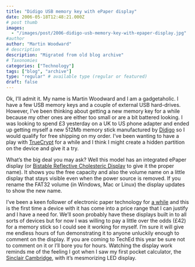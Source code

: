 ```yaml
---
title: "Didigo USB memory key with ePaper display"
date: 2006-05-18T12:48:21.000Z
# post thumb
images:
  - "/images/post/2006-didigo-usb-memory-key-with-epaper-display.jpg"
#author
author: "Martin Woodward"
# description
description: "Migrated from old blog archive"
# Taxonomies
categories: ["Technology"]
tags: ["blog", "archive"]
type: "regular" # available type (regular or featured)
draft: false
---
```


Ok, I’ll admit it.  My name is Martin Woodward and I am a gadgetaholic.  I have a few USB memory keys and a couple of external USB hard-drives.  However, I’ve been thinking about getting a new memory key for a while because my other ones are either too small or are a bit battered looking.  I was looking to spend £3 yesterday on a UK to US phone adapter and ended up getting myself a new 512Mb memory stick manufactured by [Didigo](http://www.mydidigo.com/products/multmedia_2detail.asp?C3=9) so I would qualify for free shipping on my order.  I’ve been wanting to have a play with [TrueCrypt](http://www.truecrypt.org/) for a while and I think I might create a hidden partition on the device and give it a try.

What’s the big deal you may ask?  Well this model has an integrated ePaper display (or [Bistable Reflective Cholesteric Display](http://www.kentdisplays.com/tech/papers/2003/09-03-IDRC-Bistable%20Reflective%20Cholesteric%20Displays.pdf) to give it the proper name).  It shows you the free capacity and also the volume name on a little display that stays visible even when the power source is removed.  If you rename the FAT32 volume (in Windows, Mac or Linux) the display updates to show the new name.

I’ve been a keen follower of electronic paper technology for [a while](http://www.woodwardweb.com/gadgets/000024.html) and this is the first time a device with it has come into a price range that I can justify and I have a need for.  We’ll soon probably have these displays built in to all sorts of devices but for now I was willing to pay a little over the odds (£42) for a memory stick so I could see it working for myself.  I’m sure it will give me endless hours of fun demonstrating it to anyone unluckily enough to comment on the display.  If you are coming to TechEd this year be sure not to comment on it or I’ll bore you for hours.  Watching the display work reminds me of the feeling I got when I saw my first pocket calculator, the [Sinclair Cambridge](http://www.vintagecalculators.com/html/sinclair___the_pocket_calculat.html), with it’s mesmorizing LED display.